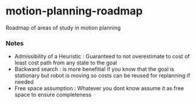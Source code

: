 # motion-planning-roadmap
Roadmap of areas of study in motion planning

### Notes
* Admissibility of a Heuristic : Guaranteed to not overestimate to cost of least cost path from any state to the goal
* Backward search : is more benefitial if you know that the goal is stationary but robot is moving so costs can be reused for replanning if needed
* Free space assumption : Whatever you dont know assume it as free space to ensure completeness
